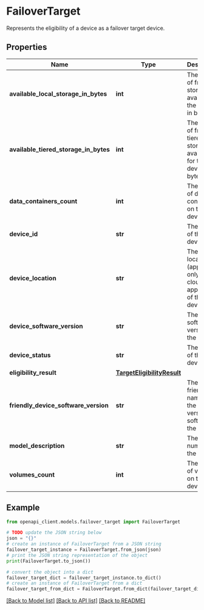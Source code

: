 # FailoverTarget

Represents the eligibility of a device as a failover target device.

## Properties

Name | Type | Description | Notes
------------ | ------------- | ------------- | -------------
**available_local_storage_in_bytes** | **int** | The amount of free local storage available on the device in bytes. | [optional] 
**available_tiered_storage_in_bytes** | **int** | The amount of free tiered storage available for the device in bytes. | [optional] 
**data_containers_count** | **int** | The count of data containers on the device. | [optional] 
**device_id** | **str** | The path ID of the device. | [optional] 
**device_location** | **str** | The geo location (applicable only for cloud appliances) of the device. | [optional] 
**device_software_version** | **str** | The software version of the device. | [optional] 
**device_status** | **str** | The status of the device. | [optional] 
**eligibility_result** | [**TargetEligibilityResult**](TargetEligibilityResult.md) |  | [optional] 
**friendly_device_software_version** | **str** | The friendly name for the current version of software on the device. | [optional] 
**model_description** | **str** | The model number of the device. | [optional] 
**volumes_count** | **int** | The count of volumes on the device. | [optional] 

## Example

```python
from openapi_client.models.failover_target import FailoverTarget

# TODO update the JSON string below
json = "{}"
# create an instance of FailoverTarget from a JSON string
failover_target_instance = FailoverTarget.from_json(json)
# print the JSON string representation of the object
print(FailoverTarget.to_json())

# convert the object into a dict
failover_target_dict = failover_target_instance.to_dict()
# create an instance of FailoverTarget from a dict
failover_target_from_dict = FailoverTarget.from_dict(failover_target_dict)
```
[[Back to Model list]](../README.md#documentation-for-models) [[Back to API list]](../README.md#documentation-for-api-endpoints) [[Back to README]](../README.md)


